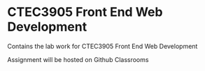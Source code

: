 # CTEC3905 Front End Web Development

Contains the lab work for CTEC3905 Front End Web Development

Assignment will be hosted on Github Classrooms